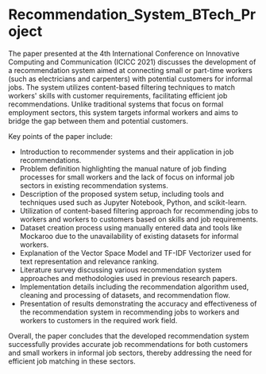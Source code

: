# Recommendation_System_BTech_Project


The paper presented at the 4th International Conference on Innovative Computing and Communication (ICICC 2021) discusses the development of a recommendation system aimed at connecting small or part-time workers (such as electricians and carpenters) with potential customers for informal jobs. The system utilizes content-based filtering techniques to match workers' skills with customer requirements, facilitating efficient job recommendations. Unlike traditional systems that focus on formal employment sectors, this system targets informal workers and aims to bridge the gap between them and potential customers.

Key points of the paper include:
- Introduction to recommender systems and their application in job recommendations.
- Problem definition highlighting the manual nature of job finding processes for small workers and the lack of focus on informal job sectors in existing recommendation systems.
- Description of the proposed system setup, including tools and techniques used such as Jupyter Notebook, Python, and scikit-learn.
- Utilization of content-based filtering approach for recommending jobs to workers and workers to customers based on skills and job requirements.
- Dataset creation process using manually entered data and tools like Mockaroo due to the unavailability of existing datasets for informal workers.
- Explanation of the Vector Space Model and TF-IDF Vectorizer used for text representation and relevance ranking.
- Literature survey discussing various recommendation system approaches and methodologies used in previous research papers.
- Implementation details including the recommendation algorithm used, cleaning and processing of datasets, and recommendation flow.
- Presentation of results demonstrating the accuracy and effectiveness of the recommendation system in recommending jobs to workers and workers to customers in the required work field.

Overall, the paper concludes that the developed recommendation system successfully provides accurate job recommendations for both customers and small workers in informal job sectors, thereby addressing the need for efficient job matching in these sectors.
